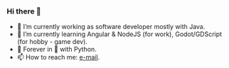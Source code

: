 ### Hi there 👋
- 🔭 I’m currently working as software developer mostly with Java.
- 🌱 I’m currently learning Angular & NodeJS (for work), Godot/GDScript (for hobby - game dev).
- 🐍 Forever in 💓 with Python.
- 📫 How to reach me: [e-mail](mailto:filipemanuelofs@gmail.com).
<!--
- 👯 I’m looking to collaborate on ...
- 🤔 I’m looking for help with ...
- 💬 Ask me about ...
- 😄 Pronouns: ...
- ⚡ Fun fact: ...
-->
